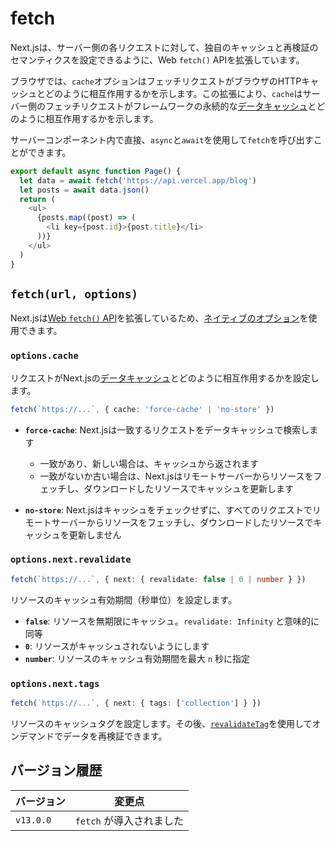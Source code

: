 # fetch

Next.jsは、サーバー側の各リクエストに対して、独自のキャッシュと再検証のセマンティクスを設定できるように、Web `fetch()` APIを拡張しています。

ブラウザでは、`cache`オプションはフェッチリクエストがブラウザのHTTPキャッシュとどのように相互作用するかを示します。この拡張により、`cache`はサーバー側のフェッチリクエストがフレームワークの永続的な[データキャッシュ](/docs/app/guides/caching#data-cache)とどのように相互作用するかを示します。

サーバーコンポーネント内で直接、`async`と`await`を使用して`fetch`を呼び出すことができます。

```typescript
export default async function Page() {
  let data = await fetch('https://api.vercel.app/blog')
  let posts = await data.json()
  return (
    <ul>
      {posts.map((post) => (
        <li key={post.id}>{post.title}</li>
      ))}
    </ul>
  )
}
```

## `fetch(url, options)`

Next.jsは[Web `fetch()` API](https://developer.mozilla.org/docs/Web/API/Fetch_API)を拡張しているため、[ネイティブのオプション](https://developer.mozilla.org/docs/Web/API/fetch#parameters)を使用できます。

### `options.cache`

リクエストがNext.jsの[データキャッシュ](/docs/app/guides/caching#data-cache)とどのように相互作用するかを設定します。

```typescript
fetch(`https://...`, { cache: 'force-cache' | 'no-store' })
```

- **`force-cache`**: Next.jsは一致するリクエストをデータキャッシュで検索します
  - 一致があり、新しい場合は、キャッシュから返されます
  - 一致がないか古い場合は、Next.jsはリモートサーバーからリソースをフェッチし、ダウンロードしたリソースでキャッシュを更新します

- **`no-store`**: Next.jsはキャッシュをチェックせずに、すべてのリクエストでリモートサーバーからリソースをフェッチし、ダウンロードしたリソースでキャッシュを更新しません

### `options.next.revalidate`

```typescript
fetch(`https://...`, { next: { revalidate: false | 0 | number } })
```

リソースのキャッシュ有効期間（秒単位）を設定します。

- **`false`**: リソースを無期限にキャッシュ。`revalidate: Infinity` と意味的に同等
- **`0`**: リソースがキャッシュされないようにします
- **`number`**: リソースのキャッシュ有効期間を最大 `n` 秒に指定

### `options.next.tags`

```typescript
fetch(`https://...`, { next: { tags: ['collection'] } })
```

リソースのキャッシュタグを設定します。その後、[`revalidateTag`](/docs/app/api-reference/functions/revalidateTag)を使用してオンデマンドでデータを再検証できます。

## バージョン履歴

| バージョン | 変更点 |
|-----------|--------|
| `v13.0.0` | `fetch` が導入されました |

